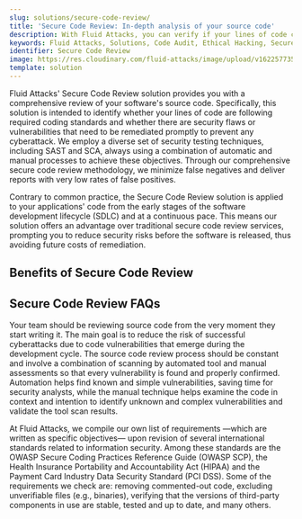 ```yaml
---
slug: solutions/secure-code-review/
title: 'Secure Code Review: In-depth analysis of your source code'
description: With Fluid Attacks, you can verify if your lines of code comply with various required standards and if there are security vulnerabilities you should remediate.
keywords: Fluid Attacks, Solutions, Code Audit, Ethical Hacking, Secure Code Review, Security, Standards
identifier: Secure Code Review
image: https://res.cloudinary.com/fluid-attacks/image/upload/v1622577351/airs/solutions/solution-secure-code-review_dyaluj.webp
template: solution
---
```


<text-container>

Fluid Attacks' Secure Code Review solution
provides you with a comprehensive review of your software's source code.
Specifically,
this solution is intended to identify
whether your lines of code are following required coding standards
and whether there are security flaws or vulnerabilities
that need to be remediated promptly
to prevent any cyberattack.
We employ a diverse set of security testing techniques,
including SAST and SCA,
always using a combination of automatic and manual processes
to achieve these objectives.
Through our comprehensive secure code review methodology,
we minimize false negatives
and deliver reports with very low rates of false positives.

Contrary to common practice,
the Secure Code Review solution is applied to your applications' code
from the early stages of the software development lifecycle (SDLC)
and at a continuous pace.
This means our solution offers an advantage
over traditional secure code review services,
prompting you to reduce security risks before the software is released,
thus avoiding future costs of remediation.

</text-container>

## Benefits of Secure Code Review

<grid-container>

  <div>
    <solution-card
      description="Early and constant secure source code review can allow the system,
        in general,
        to maintain updated and secure components,
        that is,
        to follow all kinds of trends in cybersecurity
        in favor of the integrity
        and confidentiality of the information."
      image="airs/solutions/secure-code-review/icon1"
      title="Updated source code security"
    />
  </div>

 <div>
    <solution-card
      description="Our Secure Code Review solution offers a combination
        of the advantages of secure code review tools
        and manual code review.
        This approach allows for an accurate examination
        of your software's source code structure and functionality
        in order to detect every type of error and weakness,
        so you can then diligently remedy them
        to ensure code quality and security."
      image="airs/solutions/secure-code-review/icon2"
      title="Accurate security assessments"
    />
  </div>

 <div>
    <solution-card
      description="Our Attack Resistance Management platform (ARM)
        allows you to access general
        and specific data for each finding in your code
        reported by our expert security analysts.
        Furthermore, it enables your team
        to follow the entire vulnerability remediation process with detailed,
        up-to-date information."
      image="airs/solutions/secure-code-review/icon3"
      title="Full tracking of vulnerabilities in code"
    />
  </div>

   <div>
    <solution-card
      description="We check that you comply with best practices laid out in
        secure coding guides by reliable sources such as the
        OWASP."
      image="airs/solutions/secure-code-review/icon4"
      title="Secure coding compliance assessments"
    />
  </div>

</grid-container>

<div>
  <solution-slide
    description="We invite you to read
      our blog posts related to this solution."
    solution="secureCodeReview"
    title="Do you want to learn more about Secure Code Review?"
  />
</div>

## Secure Code Review FAQs

<faq-container>

<div>
<solution-faq
  title="How to do code review?"
>

Your team should be reviewing source code
from the very moment they start writing it.
The main goal is to reduce the risk of successful cyberattacks
due to code vulnerabilities that emerge during the development cycle.
The source code review process should be constant
and involve a combination of scanning by automated tool
and manual assessments
so that every vulnerability is found and properly confirmed.
Automation helps find known and simple vulnerabilities,
saving time for security analysts,
while the manual technique helps examine the code in context and intention
to identify unknown and complex vulnerabilities
and validate the tool scan results.

</solution-faq>
</div>

<div>
<solution-faq
  title="What security requirements do you check when doing source code review?"
>

At Fluid Attacks,
we compile our own
list of requirements —which are written as specific objectives— upon revision
of several international standards related to information security.
Among these standards are
the OWASP Secure Coding Practices Reference Guide (OWASP SCP),
the Health Insurance Portability and Accountability Act (HIPAA)
and the Payment Card Industry Data Security Standard (PCI DSS).
Some of the requirements we check are:
removing commented-out code,
excluding unverifiable files (e.g., binaries),
verifying that the versions of third-party components in use are stable,
tested and up to date,
and many others.

</solution-faq>
</div>

</faq-container>
